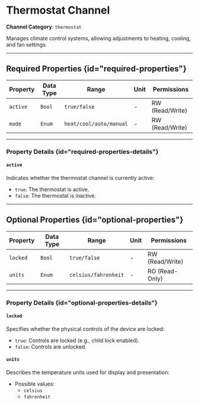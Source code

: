 # Thermostat Channel

**Channel Category**: `thermostat`

Manages climate control systems, allowing adjustments to heating, cooling, and fan settings.

---

## Required Properties {id="required-properties"}

| **Property** | **Data Type** | **Range**               | **Unit** | **Permissions** |
|--------------|---------------|-------------------------|----------|-----------------|
| `active`     | `Bool`        | `true/false`            | -        | RW (Read/Write) |
| `mode`       | `Enum`        | `heat/cool/auto/manual` | -        | RW (Read/Write) |

---

### Property Details {id="required-properties-details"}

#### `active`

Indicates whether the thermostat channel is currently active:

- `true`: The thermostat is active.
- `false`: The thermostat is inactive.

---

## Optional Properties {id="optional-properties"}

| **Property** | **Data Type** | **Range**            | **Unit** | **Permissions** |
|--------------|---------------|----------------------|----------|-----------------|
| `locked`     | `Bool`        | `true/false`         | -        | RW (Read/Write) |
| `units`      | `Enum`        | `celsius/fahrenheit` | -        | RO (Read-Only)  |

---

### Property Details {id="optional-properties-details"}

#### `locked`

Specifies whether the physical controls of the device are locked:

- `true`: Controls are locked (e.g., child lock enabled).
- `false`: Controls are unlocked.

#### `units`

Describes the temperature units used for display and presentation:

- Possible values:
    - `celsius`
    - `fahrenheit`
